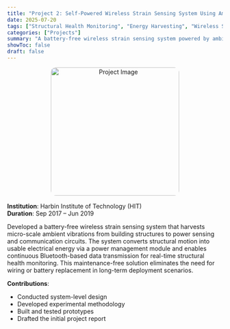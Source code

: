 ```yaml
---
title: "Project 2: Self-Powered Wireless Strain Sensing System Using Ambient Vibrations"
date: 2025-07-20
tags: ["Structural Health Monitoring", "Energy Harvesting", "Wireless Sensing"]
categories: ["Projects"]
summary: "A battery-free wireless strain sensing system powered by ambient vibrations, enabling real-time monitoring without wiring or battery maintenance."
showToc: false
draft: false
---
```


<div style="text-align: center; margin-bottom: 1rem;">
  <img src="/images/avatar.png" alt="Project Image" style="width: 300px; border-radius: 12px;" />
</div>

**Institution**: Harbin Institute of Technology (HIT)  
**Duration**: Sep 2017 – Jun 2019  

Developed a battery-free wireless strain sensing system that harvests micro-scale ambient vibrations from building structures to power sensing and communication circuits. The system converts structural motion into usable electrical energy via a power management module and enables continuous Bluetooth-based data transmission for real-time structural health monitoring. This maintenance-free solution eliminates the need for wiring or battery replacement in long-term deployment scenarios.

**Contributions**:
- Conducted system-level design  
- Developed experimental methodology  
- Built and tested prototypes  
- Drafted the initial project report
